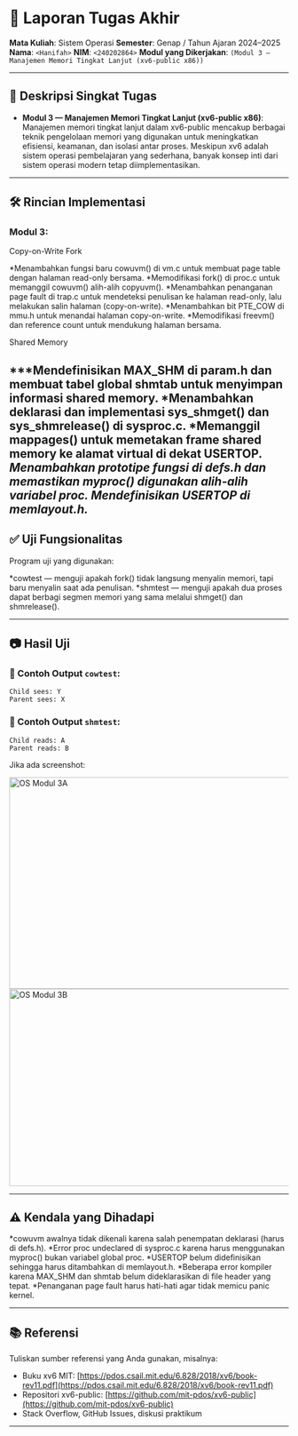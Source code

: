 # 📝 Laporan Tugas Akhir

**Mata Kuliah**: Sistem Operasi
**Semester**: Genap / Tahun Ajaran 2024–2025
**Nama**: `<Hanifah>`
**NIM**: `<240202864>`
**Modul yang Dikerjakan**:
`(Modul 3 — Manajemen Memori Tingkat Lanjut (xv6-public x86))`

---

## 📌 Deskripsi Singkat Tugas

* **Modul 3 — Manajemen Memori Tingkat Lanjut (xv6-public x86)**:
  Manajemen memori tingkat lanjut dalam xv6-public mencakup berbagai teknik pengelolaan memori yang digunakan untuk meningkatkan efisiensi, keamanan, dan isolasi antar proses. Meskipun xv6 adalah sistem operasi pembelajaran yang sederhana, banyak konsep inti dari sistem operasi modern tetap diimplementasikan.
---

## 🛠️ Rincian Implementasi

### Modul 3:
Copy-on-Write Fork

*Menambahkan fungsi baru cowuvm() di vm.c untuk membuat page table dengan halaman read-only bersama.
*Memodifikasi fork() di proc.c untuk memanggil cowuvm() alih-alih copyuvm().
*Menambahkan penanganan page fault di trap.c untuk mendeteksi penulisan ke halaman read-only, lalu melakukan salin halaman (copy-on-write).
*Menambahkan bit PTE_COW di mmu.h untuk menandai halaman copy-on-write.
*Memodifikasi freevm() dan reference count untuk mendukung halaman bersama.

Shared Memory

***Mendefinisikan MAX_SHM di param.h dan membuat tabel global shmtab untuk menyimpan informasi shared memory.
*Menambahkan deklarasi dan implementasi sys_shmget() dan sys_shmrelease() di sysproc.c.
*Memanggil mappages() untuk memetakan frame shared memory ke alamat virtual di dekat USERTOP.
*Menambahkan prototipe fungsi di defs.h dan memastikan myproc() digunakan alih-alih variabel proc.
*Mendefinisikan USERTOP di memlayout.h.**
---

## ✅ Uji Fungsionalitas

Program uji yang digunakan:

*cowtest — menguji apakah fork() tidak langsung menyalin memori, tapi baru menyalin saat ada penulisan.
*shmtest — menguji apakah dua proses dapat berbagi segmen memori yang sama melalui shmget() dan shmrelease().


---

## 📷 Hasil Uji

### 📍 Contoh Output `cowtest`:

```
Child sees: Y
Parent sees: X
```

### 📍 Contoh Output `shmtest`:

```
Child reads: A
Parent reads: B
```

Jika ada screenshot:

<img width="983" height="381" alt="OS Modul 3A" src="https://github.com/user-attachments/assets/ebf2d8c2-8f76-42b0-816b-3d41b6d4e528" />

<img width="1017" height="355" alt="OS Modul 3B" src="https://github.com/user-attachments/assets/c3921809-8b01-425a-9e22-39863a6bc03f" />


---

## ⚠️ Kendala yang Dihadapi

*cowuvm awalnya tidak dikenali karena salah penempatan deklarasi (harus di defs.h).
*Error proc undeclared di sysproc.c karena harus menggunakan myproc() bukan variabel global proc.
*USERTOP belum didefinisikan sehingga harus ditambahkan di memlayout.h.
*Beberapa error kompiler karena MAX_SHM dan shmtab belum dideklarasikan di file header yang tepat.
*Penanganan page fault harus hati-hati agar tidak memicu panic kernel.


---

## 📚 Referensi

Tuliskan sumber referensi yang Anda gunakan, misalnya:

* Buku xv6 MIT: [https://pdos.csail.mit.edu/6.828/2018/xv6/book-rev11.pdf](https://pdos.csail.mit.edu/6.828/2018/xv6/book-rev11.pdf)
* Repositori xv6-public: [https://github.com/mit-pdos/xv6-public](https://github.com/mit-pdos/xv6-public)
* Stack Overflow, GitHub Issues, diskusi praktikum

---

